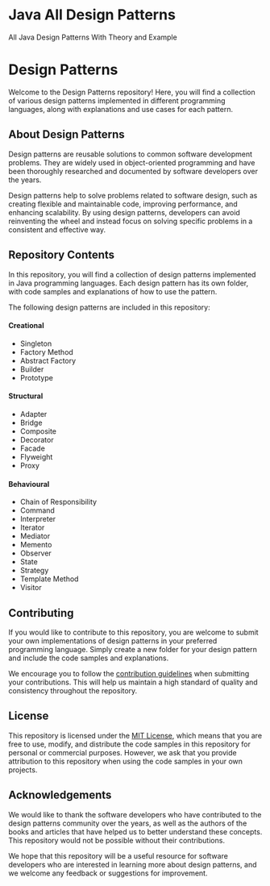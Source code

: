 # Java All Design Patterns
All Java Design Patterns With Theory and Example

# Design Patterns

Welcome to the Design Patterns repository! Here, you will find a collection of various design patterns implemented in different programming languages, along with explanations and use cases for each pattern.

## About Design Patterns

Design patterns are reusable solutions to common software development problems. They are widely used in object-oriented programming and have been thoroughly researched and documented by software developers over the years.

Design patterns help to solve problems related to software design, such as creating flexible and maintainable code, improving performance, and enhancing scalability. By using design patterns, developers can avoid reinventing the wheel and instead focus on solving specific problems in a consistent and effective way.

## Repository Contents

In this repository, you will find a collection of design patterns implemented in Java programming languages. Each design pattern has its own folder, with code samples and explanations of how to use the pattern.

The following design patterns are included in this repository:

#### Creational
- Singleton
- Factory Method
- Abstract Factory
- Builder
- Prototype
#### Structural
- Adapter
- Bridge
- Composite
- Decorator
- Facade
- Flyweight
- Proxy
#### Behavioural
- Chain of Responsibility
- Command
- Interpreter
- Iterator
- Mediator
- Memento
- Observer
- State
- Strategy
- Template Method
- Visitor

## Contributing

If you would like to contribute to this repository, you are welcome to submit your own implementations of design patterns in your preferred programming language. Simply create a new folder for your design pattern and include the code samples and explanations.

We encourage you to follow the [contribution guidelines](CONTRIBUTING.md) when submitting your contributions. This will help us maintain a high standard of quality and consistency throughout the repository.

## License

This repository is licensed under the [MIT License](LICENSE.md), which means that you are free to use, modify, and distribute the code samples in this repository for personal or commercial purposes. However, we ask that you provide attribution to this repository when using the code samples in your own projects.

## Acknowledgements

We would like to thank the software developers who have contributed to the design patterns community over the years, as well as the authors of the books and articles that have helped us to better understand these concepts. This repository would not be possible without their contributions.

We hope that this repository will be a useful resource for software developers who are interested in learning more about design patterns, and we welcome any feedback or suggestions for improvement.
